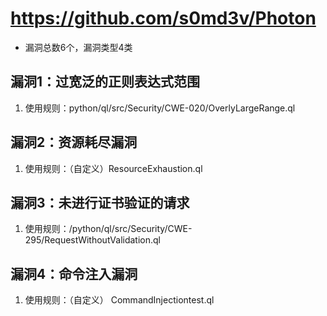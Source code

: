 # https://github.com/s0md3v/Photon
- 漏洞总数6个，漏洞类型4类
## 漏洞1：过宽泛的正则表达式范围
1. 使用规则：python/ql/src/Security/CWE-020/OverlyLargeRange.ql
## 漏洞2：资源耗尽漏洞
1. 使用规则：（自定义）ResourceExhaustion.ql
## 漏洞3：未进行证书验证的请求
1. 使用规则：/python/ql/src/Security/CWE-295/RequestWithoutValidation.ql
## 漏洞4：命令注入漏洞
1. 使用规则：（自定义） CommandInjectiontest.ql
